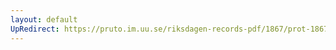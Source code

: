 ```yaml
---
layout: default
UpRedirect: https://pruto.im.uu.se/riksdagen-records-pdf/1867/prot-1867--fk--510/prot-1867--fk--510_002.pdf
---
```

